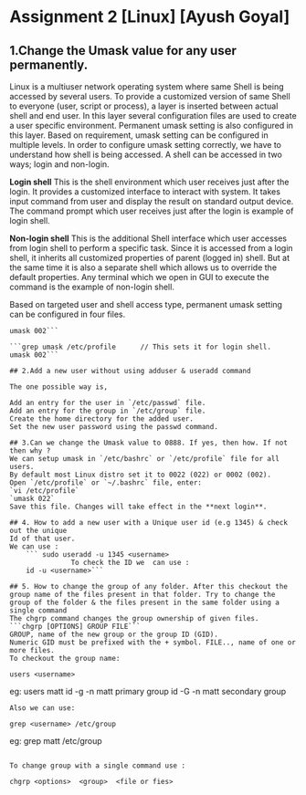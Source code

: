# Assignment 2 [Linux] [Ayush Goyal]

## 1.Change the Umask value for any user permanently.
Linux is a multiuser network operating system where same Shell is being accessed by several users. 
To provide a customized version of same Shell to everyone (user, script or process), a layer is inserted between 
actual shell and end user. In this layer several configuration files are used to create a user specific environment. 
Permanent umask setting is also configured in this layer. Based on requirement, umask setting can be configured 
in multiple levels. In order to configure umask setting correctly, we have to understand how shell is being accessed. 
A shell can be accessed in two ways; login and non-login.               

**Login shell**
This is the shell environment which user receives just after the login. It provides a customized interface to interact with system. 
It takes input command from user and display the result on standard output device. The command prompt which user receives 
just after the login is example of login shell.                

**Non-login shell**
This is the additional Shell interface which user accesses from login shell to perform a specific task. 
Since it is accessed from a login shell, it inherits all customized properties of parent (logged in) shell. 
But at the same time it is also a separate shell which allows us to override the default properties.
 Any terminal which we open in GUI to execute the command is the example of non-login shell.               

Based on targeted user and shell access type, permanent umask setting can be configured in four files.               

```grep umask /etc/bashrc		// This sets for non login shell.
umask 002```

```grep umask /etc/profile		// This sets it for login shell.
umask 002```

## 2.Add a new user without using adduser & useradd command

The one possible way is,            

Add an entry for the user in `/etc/passwd` file.            
Add an entry for the group in `/etc/group` file.             
Create the home directory for the added user.              
Set the new user password using the passwd command.                       

## 3.Can we change the Umask value to 0888. If yes, then how. If not then why ?
We can setup umask in `/etc/bashrc` or `/etc/profile` file for all users.               
By default most Linux distro set it to 0022 (022) or 0002 (002).            
Open `/etc/profile` or `~/.bashrc` file, enter:           
`vi /etc/profile`            
`umask 022`           
Save this file. Changes will take effect in the **next login**.                

## 4. How to add a new user with a Unique user id (e.g 1345) & check out the unique
Id of that user.               
We can use :                           
	``` sudo useradd -u 1345 <username>
               To check the ID we  can use :
	id -u <username>```

## 5. How to change the group of any folder. After this checkout the group name of the files present in that folder. Try to change the group of the folder & the files present in the same folder using a single command
The chgrp command changes the group ownership of given files.          
```chgrp [OPTIONS] GROUP FILE```             
GROUP, name of the new group or the group ID (GID).                                  
Numeric GID must be prefixed with the + symbol. FILE.., name of one or more files.             
To checkout the group name:                
```
	users <username>
eg:	users matt
	id -g -n matt	primary group
	id -G -n matt	secondary group
```
Also we can use:                    
```
	grep <username> /etc/group
eg:	grep matt /etc/group
```

To change group with a single command use :                   
```
	chgrp <options>  <group>  <file or fies>  
```
